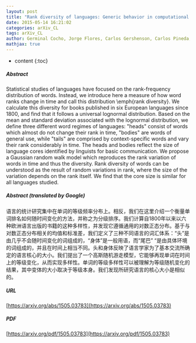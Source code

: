 ```yaml
---
layout: post
title: "Rank diversity of languages: Generic behavior in computational linguistics"
date: 2015-05-14 16:21:02
categories: arXiv_CL
tags: arXiv_CL
author: Germinal Cocho, Jorge Flores, Carlos Gershenson, Carlos Pineda, Sergio Sánchez
mathjax: true
---
```


* content
{:toc}

##### Abstract
Statistical studies of languages have focused on the rank-frequency distribution of words. Instead, we introduce here a measure of how word ranks change in time and call this distribution \emph{rank diversity}. We calculate this diversity for books published in six European languages since 1800, and find that it follows a universal lognormal distribution. Based on the mean and standard deviation associated with the lognormal distribution, we define three different word regimes of languages: "heads" consist of words which almost do not change their rank in time, "bodies" are words of general use, while "tails" are comprised by context-specific words and vary their rank considerably in time. The heads and bodies reflect the size of language cores identified by linguists for basic communication. We propose a Gaussian random walk model which reproduces the rank variation of words in time and thus the diversity. Rank diversity of words can be understood as the result of random variations in rank, where the size of the variation depends on the rank itself. We find that the core size is similar for all languages studied.

##### Abstract (translated by Google)
语言的统计研究集中在单词的等级频率分布上。相反，我们在这里介绍一个衡量单词排名如何随时间变化的方法，并称之为分级排序。我们计算自1800年以来以六种欧洲语言出版的书籍的这种多样性，并发现它遵循通用的对数正态分布。基于与对数正态分布相关的均值和标准差，我们定义了三种不同语言的词汇体系：“头”是由几乎不会随时间变化的词组成的，“身体”是一般用语，而“尾巴” “是由具体环境的词组成的，并且在时间上相当不同。头和身体反映了语言学家为了基本交流所确定的语言核心的大小。我们提出了一个高斯随机游走模型，它能够再现单词在时间上的等级变化，从而实现多样性。单词的等级多样性可以被理解为等级随机变化的结果，其中变体的大小取决于等级本身。我们发现所研究语言的核心大小是相似的。

##### URL
[https://arxiv.org/abs/1505.03783](https://arxiv.org/abs/1505.03783)

##### PDF
[https://arxiv.org/pdf/1505.03783](https://arxiv.org/pdf/1505.03783)

